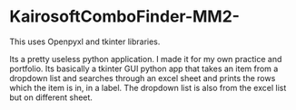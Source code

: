 # KairosoftComboFinder-MM2-
This uses Openpyxl and tkinter libraries.

Its a pretty useless python application. I made it for my own practice and portfolio. Its basically a tkinter GUI python app that takes an item from a dropdown list and searches through an excel sheet and prints the rows which the item is in, in a label. The dropdown list is also from the excel list but on different sheet.
